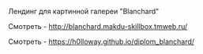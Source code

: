 Лендинг для картинной галереи "Blanchard"

Смотреть - http://blanchard.makdu-skillbox.tmweb.ru/

Смотреть - https://h0lloway.github.io/diplom_blanchard/

